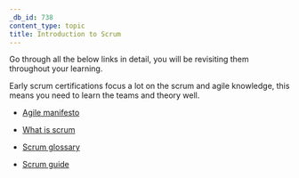 ```yaml
---
_db_id: 738
content_type: topic
title: Introduction to Scrum
---
```


Go through all the below links in detail, you will be revisiting them throughout your learning. 

Early scrum certifications focus a lot on the scrum and agile knowledge, this means you need to learn the teams and theory well.

 - [Agile manifesto](https://agilemanifesto.org/)

 - [What is scrum](https://www.scrum.org/resources/what-is-scrum)

 - [Scrum glossary](https://www.scrum.org/resources/what-is-scrum)

 - [Scrum guide](https://www.scrum.org/resources/scrum-guide)